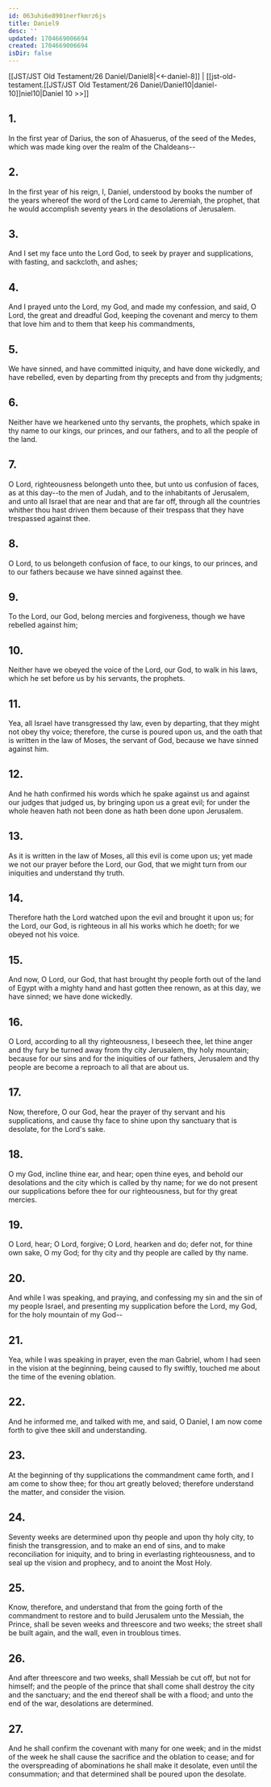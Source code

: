 ```yaml
---
id: 063uhi6e8901nerfkmrz6js
title: Daniel9
desc: ''
updated: 1704669006694
created: 1704669006694
isDir: false
---
```

[[JST/JST Old Testament/26 Daniel/Daniel8|<<-daniel-8]] | [[jst-old-testament.[[JST/JST Old Testament/26 Daniel/Daniel10|daniel-10]]niel10|Daniel 10 >>]]
## 1.
In the first year of Darius, the son of Ahasuerus, of the seed of the Medes, which was made king over the realm of the Chaldeans\--
## 2.
In the first year of his reign, I, Daniel, understood by books the number of the years whereof the word of the Lord came to Jeremiah, the prophet, that he would accomplish seventy years in the desolations of Jerusalem.
## 3.
And I set my face unto the Lord God, to seek by prayer and supplications, with fasting, and sackcloth, and ashes;
## 4.
And I prayed unto the Lord, my God, and made my confession, and said, O Lord, the great and dreadful God, keeping the covenant and mercy to them that love him and to them that keep his commandments,
## 5.
We have sinned, and have committed iniquity, and have done wickedly, and have rebelled, even by departing from thy precepts and from thy judgments;
## 6.
Neither have we hearkened unto thy servants, the prophets, which spake in thy name to our kings, our princes, and our fathers, and to all the people of the land.
## 7.
O Lord, righteousness belongeth unto thee, but unto us confusion of faces, as at this day\--to the men of Judah, and to the inhabitants of Jerusalem, and unto all Israel that are near and that are far off, through all the countries whither thou hast driven them because of their trespass that they have trespassed against thee.
## 8.
O Lord, to us belongeth confusion of face, to our kings, to our princes, and to our fathers because we have sinned against thee.
## 9.
To the Lord, our God, belong mercies and forgiveness, though we have rebelled against him;
## 10.
Neither have we obeyed the voice of the Lord, our God, to walk in his laws, which he set before us by his servants, the prophets.
## 11.
Yea, all Israel have transgressed thy law, even by departing, that they might not obey thy voice; therefore, the curse is poured upon us, and the oath that is written in the law of Moses, the servant of God, because we have sinned against him.
## 12.
And he hath confirmed his words which he spake against us and against our judges that judged us, by bringing upon us a great evil; for under the whole heaven hath not been done as hath been done upon Jerusalem.
## 13.
As it is written in the law of Moses, all this evil is come upon us; yet made we not our prayer before the Lord, our God, that we might turn from our iniquities and understand thy truth.
## 14.
Therefore hath the Lord watched upon the evil and brought it upon us; for the Lord, our God, is righteous in all his works which he doeth; for we obeyed not his voice.
## 15.
And now, O Lord, our God, that hast brought thy people forth out of the land of Egypt with a mighty hand and hast gotten thee renown, as at this day, we have sinned; we have done wickedly.
## 16.
O Lord, according to all thy righteousness, I beseech thee, let thine anger and thy fury be turned away from thy city Jerusalem, thy holy mountain; because for our sins and for the iniquities of our fathers, Jerusalem and thy people are become a reproach to all that are about us.
## 17.
Now, therefore, O our God, hear the prayer of thy servant and his supplications, and cause thy face to shine upon thy sanctuary that is desolate, for the Lord\'s sake.
## 18.
O my God, incline thine ear, and hear; open thine eyes, and behold our desolations and the city which is called by thy name; for we do not present our supplications before thee for our righteousness, but for thy great mercies.
## 19.
O Lord, hear; O Lord, forgive; O Lord, hearken and do; defer not, for thine own sake, O my God; for thy city and thy people are called by thy name.
## 20.
And while I was speaking, and praying, and confessing my sin and the sin of my people Israel, and presenting my supplication before the Lord, my God, for the holy mountain of my God\--
## 21.
Yea, while I was speaking in prayer, even the man Gabriel, whom I had seen in the vision at the beginning, being caused to fly swiftly, touched me about the time of the evening oblation.
## 22.
And he informed me, and talked with me, and said, O Daniel, I am now come forth to give thee skill and understanding.
## 23.
At the beginning of thy supplications the commandment came forth, and I am come to show thee; for thou art greatly beloved; therefore understand the matter, and consider the vision.
## 24.
Seventy weeks are determined upon thy people and upon thy holy city, to finish the transgression, and to make an end of sins, and to make reconciliation for iniquity, and to bring in everlasting righteousness, and to seal up the vision and prophecy, and to anoint the Most Holy.
## 25.
Know, therefore, and understand that from the going forth of the commandment to restore and to build Jerusalem unto the Messiah, the Prince, shall be seven weeks and threescore and two weeks; the street shall be built again, and the wall, even in troublous times.
## 26.
And after threescore and two weeks, shall Messiah be cut off, but not for himself; and the people of the prince that shall come shall destroy the city and the sanctuary; and the end thereof shall be with a flood; and unto the end of the war, desolations are determined.
## 27.
And he shall confirm the covenant with many for one week; and in the midst of the week he shall cause the sacrifice and the oblation to cease; and for the overspreading of abominations he shall make it desolate, even until the consummation; and that determined shall be poured upon the desolate.

